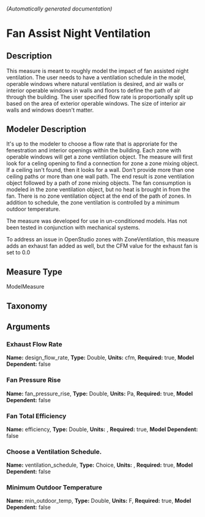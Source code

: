 

###### (Automatically generated documentation)

# Fan Assist Night Ventilation

## Description
This measure is meant to roughly model the impact of fan assisted night ventilation. The user needs to have a ventilation schedule in the model, operable windows where natural ventilation is desired, and air walls or interior operable windows in walls and floors to define the path of air through the building. The user specified flow rate is proportionally split up based on the area of exterior operable windows. The size of interior air walls and windows doesn't matter.

## Modeler Description
It's up to the modeler to choose a flow rate that is approriate for the fenestration and interior openings within the building. Each zone with operable windows will get a zone ventilation object. The measure will first look for a celing opening to find a connection for zone a zone mixing object. If a ceiling isn't found, then it looks for a wall. Don't provide more than one ceiling paths or more than one wall path. The end result is zone ventilation object followed by a path of zone mixing objects. The fan consumption is modeled in the zone ventilation object, but no heat is brought in from the fan. There is no zone ventilation object at the end of the path of zones. In addition to schedule, the zone ventilation is controlled by a minimum outdoor temperature.

The measure was developed for use in un-conditioned models. Has not been tested in conjunction with mechanical systems.

To address an issue in OpenStudio zones with ZoneVentilation, this measure adds an exhaust fan added as well, but the CFM value for the exhaust fan is set to 0.0

## Measure Type
ModelMeasure

## Taxonomy


## Arguments


### Exhaust Flow Rate

**Name:** design_flow_rate,
**Type:** Double,
**Units:** cfm,
**Required:** true,
**Model Dependent:** false

### Fan Pressure Rise

**Name:** fan_pressure_rise,
**Type:** Double,
**Units:** Pa,
**Required:** true,
**Model Dependent:** false

### Fan Total Efficiency

**Name:** efficiency,
**Type:** Double,
**Units:** ,
**Required:** true,
**Model Dependent:** false

### Choose a Ventilation Schedule.

**Name:** ventilation_schedule,
**Type:** Choice,
**Units:** ,
**Required:** true,
**Model Dependent:** false

### Minimum Outdoor Temperature

**Name:** min_outdoor_temp,
**Type:** Double,
**Units:** F,
**Required:** true,
**Model Dependent:** false





